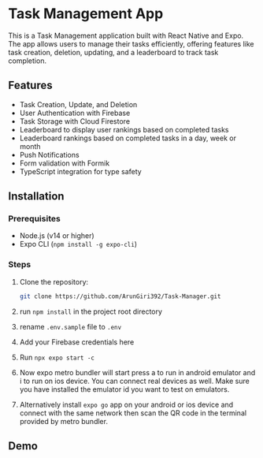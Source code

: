 # Task Management App

This is a Task Management application built with React Native and Expo. The app allows users to manage their tasks efficiently, offering features like task creation, deletion, updating, and a leaderboard to track task completion.

## Features

- Task Creation, Update, and Deletion
- User Authentication with Firebase
- Task Storage with Cloud Firestore
- Leaderboard to display user rankings based on completed tasks
- Leaderboard rankings based on completed tasks in a day, week or month
- Push Notifications
- Form validation with Formik
- TypeScript integration for type safety

## Installation

### Prerequisites

- Node.js (v14 or higher)
- Expo CLI (`npm install -g expo-cli`)

### Steps

1. Clone the repository:

   ```bash
   git clone https://github.com/ArunGiri392/Task-Manager.git

2. run `npm install` in the project root directory

3. rename `.env.sample` file to `.env`

4. Add your Firebase credentials here

5. Run `npx expo start -c` 

6. Now expo metro bundler will start press a to run in android emulator and i to run on ios device. You can connect real devices as well. Make sure you have installed the emulator id you want to test on emulators.

7. Alternatively install `expo go` app on your android or ios device and connect with the same network then scan the QR code in the terminal provided by metro bundler.

## Demo

